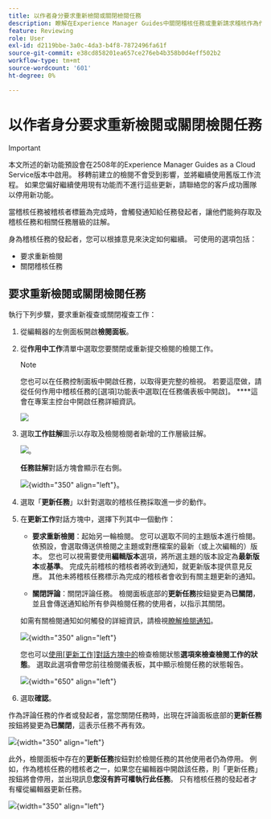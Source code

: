 ```yaml
---
title: 以作者身分要求重新檢閱或關閉檢閱任務
description: 瞭解在Experience Manager Guides中關閉稽核任務或重新請求稽核作為作者的工作流程。
feature: Reviewing
role: User
exl-id: d2119bbe-3a0c-4da3-b4f8-7872496fa61f
source-git-commit: e38cd858201ea657ce276eb4b358b0d4eff502b2
workflow-type: tm+mt
source-wordcount: '601'
ht-degree: 0%

---
```


# 以作者身分要求重新檢閱或關閉檢閱任務

>[!IMPORTANT]
>
> 本文所述的新功能預設會在2508年的Experience Manager Guides as a Cloud Service版本中啟用。 移轉前建立的檢閱不會受到影響，並將繼續使用舊版工作流程。 如果您偏好繼續使用現有功能而不進行這些更新，請聯絡您的客戶成功團隊以停用新功能。

當稽核任務被稽核者標籤為完成時，會觸發通知給任務發起者，讓他們能夠存取及稽核任務和相關任務層級的註解。

身為稽核任務的發起者，您可以根據意見來決定如何繼續。 可使用的選項包括：

- 要求重新檢閱
- 關閉稽核任務

## 要求重新檢閱或關閉檢閱任務

執行下列步驟，要求重新複查或關閉複查工作：

1. 從編輯器的左側面板開啟&#x200B;**檢閱面板**。
2. 從&#x200B;**作用中工作**&#x200B;清單中選取您要關閉或重新提交檢閱的檢閱工作。

   >[!NOTE]
   >
   > 您也可以在任務控制面板中開啟任務，以取得更完整的檢視。 若要這麼做，請從任何作用中稽核任務的[選項]功能表中選取[在任務儀表板中開啟]。 ****&#x200B;這會在專案主控台中開啟任務詳細資訊。

   ![](images/task-dashboard-selection-author-view.png)
3. 選取&#x200B;**工作註解**&#x200B;圖示以存取及檢閱檢閱者新增的工作層級註解。

   ![](images/task-comments-selection-author-view.png)。

   **任務註解**&#x200B;對話方塊會顯示在右側。

   ![](images/task-comments-dialog-editor.png){width="350" align="left"}。
4. 選取「**更新任務**」以針對選取的稽核任務採取進一步的動作。
5. 在&#x200B;**更新工作**&#x200B;對話方塊中，選擇下列其中一個動作：

   - **要求重新檢閱**：起始另一輪檢閱。 您可以選取不同的主題版本進行檢閱。 依預設，會選取傳送供檢閱之主題或對應檔案的最新（或上次編輯的）版本。 您也可以視需要使用&#x200B;**編輯版本**&#x200B;選項，將所選主題的版本設定為&#x200B;**最新版本**&#x200B;或&#x200B;**基準**。  完成先前稽核的稽核者將收到通知，就更新版本提供意見反應。 其他未將稽核任務標示為完成的稽核者會收到有關主題更新的通知。

   - **關閉評論**：關閉評論任務。 檢閱面板底部的&#x200B;**更新任務**&#x200B;按鈕變更為&#x200B;**已關閉**，並且會傳送通知給所有參與檢閱任務的使用者，以指示其關閉。

   如需有關檢閱通知如何觸發的詳細資訊，請檢視[瞭解檢閱通知](./review-understanding-review-notifications.md)。

   ![](images/update-task-dialog.png){width="350" align="left"}

   您也可以[使用[更新工作]對話方塊中的](./review-manage-tasks-review-dashboard.md#check-the-status-of-a-review-task)檢查檢閱狀態&#x200B;**選項來檢查檢閱工作的狀態**。 選取此選項會帶您前往檢閱儀表板，其中顯示檢閱任務的狀態報告。

   ![](images/check-review-status-icon.png){width="650" align="left"}

6. 選取&#x200B;**確認**。


作為評論任務的作者或發起者，當您關閉任務時，出現在評論面板底部的&#x200B;**更新任務**&#x200B;按鈕將變更為&#x200B;**已關閉**，這表示任務不再有效。

![](images/review-task-status-closed-review-panel.png){width="350" align="left"}

此外，檢閱面板中存在的&#x200B;**更新任務**&#x200B;按鈕對於檢閱任務的其他使用者仍為停用。 例如，作為稽核任務的稽核者之一，如果您在編輯器中開啟該任務，則「更新任務」按鈕將會停用，並出現訊息&#x200B;**您沒有許可權執行此任務**。 只有稽核任務的發起者才有權從編輯器更新任務。

![](images/update-task-button-disabled.png){width="350" align="left"}




